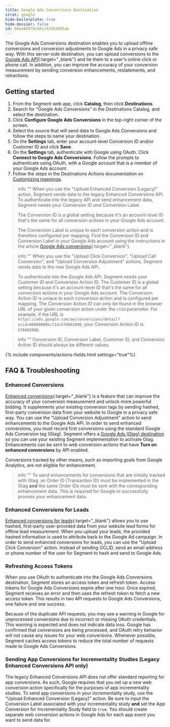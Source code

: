 ```yaml
---
title: Google Ads Conversions Destination
strat: google
hide-boilerplate: true
hide-dossier: false
id: 60ae8b97dcb6cc52d5d0d5ab
---
```


The Google Ads Conversions destination enables you to upload offline conversions and conversion adjustments to Google Ads in a privacy safe way. With this server-side destination, you can upload conversions to the [Google Ads API](https://developers.google.com/google-ads/api/docs/conversions/overview){:target="_blank"} and tie them to a user's online click or phone call. In addition, you can improve the accuracy of your conversion measurement by sending conversion enhancements, restatements, and retractions.

## Getting started
1. From the Segment web app, click **Catalog**, then click **Destinations**.
2. Search for “Google Ads Conversions” in the Destinations Catalog, and select the destination.
3. Click **Configure Google Ads Conversions** in the top-right corner of the screen.
4. Select the source that will send data to Google Ads Conversions and follow the steps to name your destination.
5. On the **Settings** tab, enter your account-level Conversion ID and/or Customer ID and click **Save**.
6. On the **Settings** tab, authenticate with Google using OAuth. Click **Connect to Google Ads Conversions**. Follow the prompts to authenticate using OAuth, with a Google account that is a member of your Google Ads account.
7. Follow the steps in the Destinations Actions documentation on [Customizing mappings](/docs/connections/destinations/actions/#customizing-mappings).

> info ""
> When you use the "Upload Enhanced Conversion (Legacy)" action, Segment sends data to the legacy Enhanced Conversions API. To authenticate into the legacy API and send enhancement data, Segment needs your Conversion ID and Conversion Label. 
> 
> The Conversion ID is a global setting because it's an account-level ID that's the same for all conversion actions in your Google Ads account. 
> 
> The Conversion Label is unique to each conversion action and is therefore configured per mapping. Find the Conversion ID and Conversion Label in your Google Ads account using the instructions in the article [Google Ads conversions](https://support.google.com/tagmanager/answer/6105160?hl=en){:target="_blank"}.

> info ""
> When you use the "Upload Click Conversion", "Upload Call Conversion", and "Upload Conversion Adjustment" actions, Segment sends data to the new Google Ads API. 
> 
> To authenticate into the Google Ads API, Segment needs your Customer ID and Conversion Action ID. The Customer ID is a global setting because it's an account-level ID that's the same for all conversion actions in your Google Ads account. The Conversion Action ID is unique to each conversion action and is  configured per mapping. The Conversion Action ID can only be found in the browser URL of your given conversion action under the `ctId` parameter. For example, if the URL is `https://ads.google.com/aw/conversions/detail?ocid=00000000&ctId=576882000`, your Conversion Action ID is `576882000`.


> info ""
> Conversion ID, Conversion Label, Customer ID, and Conversion Action ID should always be different values.

{% include components/actions-fields.html settings="true"%}

## FAQ & Troubleshooting

### Enhanced Conversions

[Enhanced conversions](https://support.google.com/google-ads/answer/11062876){:target="_blank"} is a feature that can improve the accuracy of your conversion measurement and unlock more powerful bidding. It supplements your existing conversion tags by sending hashed, first-party conversion data from your website to Google in a privacy safe way. You can use the "Upload Conversion Adjustment" action to send enhancements to the Google Ads API. In order to send enhanced conversions, you must record first conversions using the standard Google Ads Conversion tag (Gtag). Segment offers a [Google Ads (Gtag) destination](/docs/connections/destinations/catalog/google-ads-gtag/) so you can use your existing Segment implementation to activate Gtag. Enhancements can be sent to web conversion actions that have **Turn on enhanced conversions** by API enabled.

Conversions tracked by other means, such as importing goals from Google Analytics, are not eligible for enhancement.

> info ""
> To send enhancements for conversions that are initially tracked with Gtag, an Order ID (Transaction ID) must be implemented in the Gtag **and** the same Order IDs must be sent with the corresponding enhancement data. This is required for Google to successfully process your enhancement data.

### Enhanced Conversions for Leads

[Enhanced conversions for leads](https://developers.google.com/google-ads/api/docs/conversions/upload-identifiers){:target="_blank"} allows you to use hashed, first-party user-provided data from your website lead forms for offline lead measurement. When you upload your leads, the provided hashed information is used to attribute back to the Google Ad campaign. In order to send enhanced conversions for leads, you can use the "Upload Click Conversion" action. Instead of sending GCLID, send an email address or phone number of the user for Segment to hash and send to Google Ads. 

### Refreshing Access Tokens

When you use OAuth to authenticate into the Google Ads Conversions destination, Segment stores an access token and refresh token. Access tokens for Google Ads Conversions expire after one hour. Once expired, Segment receives an error and then uses the refresh token to fetch a new access token. This results in two API requests to Google Ads Conversions, one failure and one success.

Because of the duplicate API requests, you may see a warning in Google for unprocessed conversions due to incorrect or missing OAuth credentials. This warning is expected and does not indicate data loss. Google has confirmed that conversions are being processed, and OAuth retry behavior will not cause any issues for your web conversions. Whenever possible, Segment caches access tokens to reduce the total number of requests made to Google Ads Conversions.

### Sending App Conversions for Incrementality Studies (Legacy Enhanced Conversions API only)

The legacy Enhanced Conversions API does not offer standard reporting for app conversions. As such, Google requires that you set up a new web conversion action specifically for the purposes of app incrementality studies. To send app conversions in your incrementality study, use the "Upload Enhanced Conversion (Legacy)" action. Be sure to input the Conversion Label associated with your incrementality study **and** set the App Conversion for Incrementality Study field to `true`. You should create separate web conversion actions in Google Ads for each app event you want to send data for.
